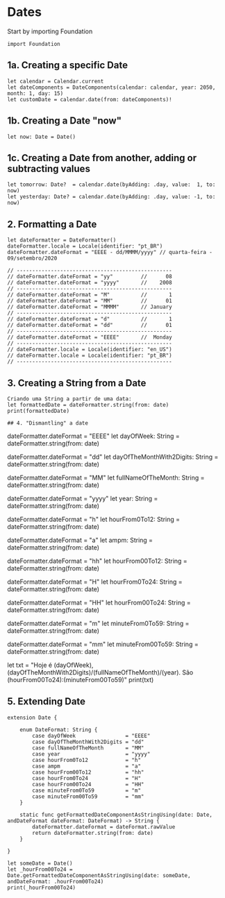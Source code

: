 # Dates

Start by importing Foundation 
```
import Foundation
```

## 1a. Creating a specific Date
```
let calendar = Calendar.current
let dateComponents = DateComponents(calendar: calendar, year: 2050, month: 1, day: 15)
let customDate = calendar.date(from: dateComponents)!
```

## 1b. Creating a Date "now"
```
let now: Date = Date()
```

## 1c. Creating a Date from another, adding or subtracting values
```
let tomorrow: Date?  = calendar.date(byAdding: .day, value:  1, to: now)
let yesterday: Date? = calendar.date(byAdding: .day, value: -1, to: now)
```

## 2. Formatting a Date
```
let dateFormatter = DateFormatter()
dateFormatter.locale = Locale(identifier: "pt_BR")
dateFormatter.dateFormat = "EEEE - dd/MMMM/yyyy" // quarta-feira - 09/setembro/2020

// --------------------------------------------------
// dateFormatter.dateFormat = "yy"         //      08
// dateFormatter.dateFormat = "yyyy"       //    2008
// --------------------------------------------------
// dateFormatter.dateFormat = "M"          //       1
// dateFormatter.dateFormat = "MM"         //      01
// dateFormatter.dateFormat = "MMMM"       // January
// --------------------------------------------------
// dateFormatter.dateFormat = "d"          //       1
// dateFormatter.dateFormat = "dd"         //      01
// --------------------------------------------------
// dateFormatter.dateFormat = "EEEE"       //  Monday
// --------------------------------------------------
// dateFormatter.locale = Locale(identifier: "en_US")
// dateFormatter.locale = Locale(identifier: "pt_BR")
// --------------------------------------------------
```

## 3. Creating a String from a Date
```
Criando uma String a partir de uma data:
let formattedDate = dateFormatter.string(from: date)
print(formattedDate)

## 4. "Dismantling" a date
```
dateFormatter.dateFormat = "EEEE"
let dayOfWeek: String = dateFormatter.string(from: date)

dateFormatter.dateFormat = "dd"
let dayOfTheMonthWith2Digits: String = dateFormatter.string(from: date)

dateFormatter.dateFormat = "MM"
let fullNameOfTheMonth: String = dateFormatter.string(from: date)

dateFormatter.dateFormat = "yyyy"
let year: String = dateFormatter.string(from: date)

dateFormatter.dateFormat = "h"
let hourFrom0To12: String = dateFormatter.string(from: date)

dateFormatter.dateFormat = "a"
let ampm: String = dateFormatter.string(from: date)

dateFormatter.dateFormat = "hh"
let hourFrom00To12: String = dateFormatter.string(from: date)

dateFormatter.dateFormat = "H"
let hourFrom0To24: String = dateFormatter.string(from: date)

dateFormatter.dateFormat = "HH"
let hourFrom00To24: String = dateFormatter.string(from: date)

dateFormatter.dateFormat = "m"
let minuteFrom0To59: String = dateFormatter.string(from: date)

dateFormatter.dateFormat = "mm"
let minuteFrom00To59: String = dateFormatter.string(from: date)

let txt = "Hoje é \(dayOfWeek), \(dayOfTheMonthWith2Digits)/\(fullNameOfTheMonth)/\(year). São \(hourFrom00To24):\(minuteFrom00To59)"
print(txt)

## 5. Extending Date
```
extension Date {
	
	enum DateFormat: String {
		case dayOfWeek                = "EEEE"
		case dayOfTheMonthWith2Digits = "dd"
		case fullNameOfTheMonth       = "MM"
		case year                     = "yyyy"
		case hourFrom0To12            = "h"
		case ampm                     = "a"
		case hourFrom00To12           = "hh"
		case hourFrom0To24            = "H"
		case hourFrom00To24           = "HH"
		case minuteFrom0To59          = "m"
		case minuteFrom00To59         = "mm"
	}
	
	static func getFormattedDateComponentAsStringUsing(date: Date, andDateFormat dateFormat: DateFormat) -> String {
		dateFormatter.dateFormat = dateFormat.rawValue
		return dateFormatter.string(from: date)
	}
	
}

let someDate = Date()
let _hourFrom00To24 = Date.getFormattedDateComponentAsStringUsing(date: someDate, andDateFormat: .hourFrom00To24)
print(_hourFrom00To24)

```
